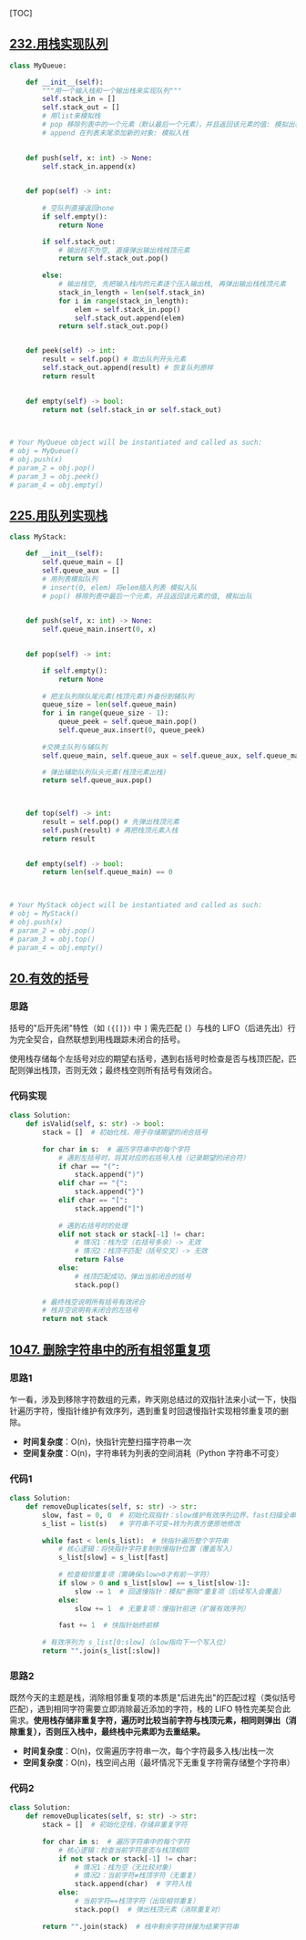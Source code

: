 

[TOC]



## [232.用栈实现队列](https://leetcode.cn/problems/implement-queue-using-stacks/)

```python
class MyQueue:

    def __init__(self):
        """用一个输入栈和一个输出栈来实现队列"""
        self.stack_in = []
        self.stack_out = []
        # 用list来模拟栈
        # pop 移除列表中的一个元素（默认最后一个元素），并且返回该元素的值: 模拟出栈
        # append 在列表末尾添加新的对象: 模拟入栈

        
    def push(self, x: int) -> None:
        self.stack_in.append(x)
        

    def pop(self) -> int:
        
        # 空队列直接返回none
        if self.empty():
            return None

        if self.stack_out:
            # 输出栈不为空, 直接弹出输出栈栈顶元素
            return self.stack_out.pop()
            
        else:
            # 输出栈空, 先把输入栈内的元素逐个压入输出栈, 再弹出输出栈栈顶元素
            stack_in_length = len(self.stack_in)
            for i in range(stack_in_length):
                elem = self.stack_in.pop() 
                self.stack_out.append(elem)
            return self.stack_out.pop()


    def peek(self) -> int:
        result = self.pop() # 取出队列开头元素
        self.stack_out.append(result) # 恢复队列原样
        return result
        

    def empty(self) -> bool:
        return not (self.stack_in or self.stack_out)
        


# Your MyQueue object will be instantiated and called as such:
# obj = MyQueue()
# obj.push(x)
# param_2 = obj.pop()
# param_3 = obj.peek()
# param_4 = obj.empty()
```

## [225.用队列实现栈](https://leetcode.cn/problems/implement-stack-using-queues/)

```python
class MyStack:

    def __init__(self):
        self.queue_main = []
        self.queue_aux = []
        # 用列表模拟队列
        # insert(0, elem) 将elem插入列表 模拟入队
        # pop() 移除列表中最后一个元素，并且返回该元素的值, 模拟出队
        

    def push(self, x: int) -> None:
        self.queue_main.insert(0, x)
        

    def pop(self) -> int:

        if self.empty():
            return None
        
        # 把主队列除队尾元素(栈顶元素)外备份到辅队列
        queue_size = len(self.queue_main)
        for i in range(queue_size - 1):
            queue_peek = self.queue_main.pop()
            self.queue_aux.insert(0, queue_peek)
        
        #交换主队列与辅队列
        self.queue_main, self.queue_aux = self.queue_aux, self.queue_main

        # 弹出辅助队列队头元素(栈顶元素出栈)
        return self.queue_aux.pop()

        

    def top(self) -> int:
        result = self.pop() # 先弹出栈顶元素
        self.push(result) # 再把栈顶元素入栈
        return result
        

    def empty(self) -> bool:
        return len(self.queue_main) == 0
        


# Your MyStack object will be instantiated and called as such:
# obj = MyStack()
# obj.push(x)
# param_2 = obj.pop()
# param_3 = obj.top()
# param_4 = obj.empty()
```



## [20.有效的括号](https://leetcode.cn/problems/valid-parentheses/)

### 思路

括号的"后开先闭"特性（如 `({[]})` 中 `]` 需先匹配 `[`）与栈的 LIFO（后进先出）行为完全契合，自然联想到用栈跟踪未闭合的括号。

使用栈存储每个左括号对应的期望右括号，遇到右括号时检查是否与栈顶匹配，匹配则弹出栈顶，否则无效；最终栈空则所有括号有效闭合。

### 代码实现

```python
class Solution:
    def isValid(self, s: str) -> bool:
        stack = []  # 初始化栈，用于存储期望的闭合括号
        
        for char in s:  # 遍历字符串中的每个字符
            # 遇到左括号时，将其对应的右括号入栈（记录期望的闭合符）
            if char == "(":
                stack.append(")")
            elif char == "{":
                stack.append("}")
            elif char == "[":
                stack.append("]")
            
            # 遇到右括号时的处理
            elif not stack or stack[-1] != char:
                # 情况1：栈为空（右括号多余）-> 无效
                # 情况2：栈顶不匹配（括号交叉）-> 无效
                return False
            else:
                # 栈顶匹配成功，弹出当前闭合的括号
                stack.pop()
        
        # 最终栈空说明所有括号有效闭合
        # 栈非空说明有未闭合的左括号
        return not stack
```




## [1047. 删除字符串中的所有相邻重复项](https://leetcode.cn/problems/remove-all-adjacent-duplicates-in-string/)

### 思路1

乍一看，涉及到移除字符数组的元素，昨天刚总结过的双指针法来小试一下，快指针遍历字符，慢指针维护有效序列，遇到重复时回退慢指针实现相邻重复项的删除。

- **时间复杂度**：O(n)，快指针完整扫描字符串一次
- **空间复杂度**：O(n)，字符串转为列表的空间消耗（Python 字符串不可变）

### 代码1

```python
class Solution:
    def removeDuplicates(self, s: str) -> str:
        slow, fast = 0, 0  # 初始化双指针：slow维护有效序列边界，fast扫描全串
        s_list = list(s)   # 字符串不可变→转为列表方便原地修改
        
        while fast < len(s_list):  # 快指针遍历整个字符串
            # 核心逻辑：将快指针字符复制到慢指针位置（覆盖写入）
            s_list[slow] = s_list[fast]  
            
            # 检查相邻重复项（需确保slow>0才有前一字符）
            if slow > 0 and s_list[slow] == s_list[slow-1]:
                slow -= 1  # 回退慢指针：模拟"删除"重复项（后续写入会覆盖）
            else:
                slow += 1  # 无重复项：慢指针前进（扩展有效序列）
            
            fast += 1  # 快指针始终前移
        
        # 有效序列为 s_list[0:slow]（slow指向下一个写入位）
        return "".join(s_list[:slow])  
```

### 思路2

既然今天的主题是栈，消除相邻重复项的本质是"后进先出"的匹配过程（类似括号匹配），遇到相同字符需要立即消除最近添加的字符，栈的 LIFO 特性完美契合此需求。**使用栈存储非重复字符，遍历时比较当前字符与栈顶元素，相同则弹出（消除重复），否则压入栈中，最终栈中元素即为去重结果。**

- **时间复杂度**：O(n)，仅需遍历字符串一次，每个字符最多入栈/出栈一次
- **空间复杂度**：O(n)，栈空间占用（最坏情况下无重复字符需存储整个字符串）

### 代码2

```python
class Solution:
    def removeDuplicates(self, s: str) -> str:
        stack = []  # 初始化空栈，存储非重复字符
        
        for char in s:  # 遍历字符串中的每个字符
            # 核心逻辑：检查当前字符是否与栈顶相同
            if not stack or stack[-1] != char:  
                # 情况1：栈为空（无比较对象）
                # 情况2：当前字符≠栈顶字符（无重复）
                stack.append(char)  # 字符入栈
            else:
                # 当前字符==栈顶字符（出现相邻重复）
                stack.pop()  # 弹出栈顶元素（消除重复对）
        
        return "".join(stack)  # 栈中剩余字符拼接为结果字符串
```

